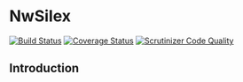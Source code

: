 NwSilex
=======

[![Build Status](https://travis-ci.org/naturalweb/NwSilex.svg?branch=master)](https://travis-ci.org/naturalweb/NwSilex)
[![Coverage Status](https://coveralls.io/repos/naturalweb/NwSilex/badge.png?branch=master)](https://coveralls.io/r/naturalweb/NwSilex?branch=master)
[![Scrutinizer Code Quality](https://scrutinizer-ci.com/g/naturalweb/NwSilex/badges/quality-score.png?s=c69e745ca5709984a70cdedee53123c7b7e7833c)](https://scrutinizer-ci.com/g/naturalweb/NwSilex/)

Introduction
------------

